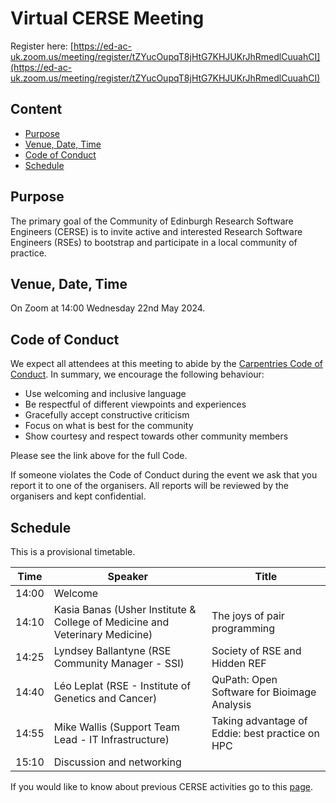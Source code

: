 # Virtual CERSE Meeting

Register here: [https://ed-ac-uk.zoom.us/meeting/register/tZYucOupqT8jHtG7KHJUKrJhRmedlCuuahCI](https://ed-ac-uk.zoom.us/meeting/register/tZYucOupqT8jHtG7KHJUKrJhRmedlCuuahCI)

## Content
* [Purpose](#purpose)
* [Venue, Date, Time](#venue-date-time)
* [Code of Conduct](#code-of-conduct)
* [Schedule](#schedule)

## Purpose

The primary goal of the Community of Edinburgh Research Software Engineers (CERSE) is to invite active and interested Research Software Engineers (RSEs) to bootstrap and participate in a local community of practice.

## Venue, Date, Time

On Zoom at 14:00 Wednesday 22nd May 2024.

## Code of Conduct

We expect all attendees at this meeting to abide by the [Carpentries Code of Conduct](https://docs.carpentries.org/topic_folders/policies/code-of-conduct.html). In summary, we encourage the following behaviour:

* Use welcoming and inclusive language
* Be respectful of different viewpoints and experiences
* Gracefully accept constructive criticism
* Focus on what is best for the community
* Show courtesy and respect towards other community members

Please see the link above for the full Code.

If someone violates the Code of Conduct during the event we ask that you report it to one of the organisers. All reports will be reviewed by the organisers and kept confidential.  

## Schedule

This is a provisional timetable.

|Time  | Speaker      | Title |
|------| ------| ------|
|14:00| Welcome |
|14:10| Kasia Banas (Usher Institute & College of Medicine and Veterinary Medicine) | The joys of pair programming |
|14:25| Lyndsey Ballantyne (RSE Community Manager - SSI) | Society of RSE and Hidden REF |
|14:40| Léo Leplat  (RSE - Institute of Genetics and Cancer) | QuPath: Open Software for Bioimage Analysis |
|14:55| Mike Wallis (Support Team Lead - IT Infrastructure) | Taking advantage of Eddie: best practice on HPC | 
|15:10| Discussion and networking | | 

If you would like to know about previous CERSE activities go to this [page](https://cerse.github.io/).

